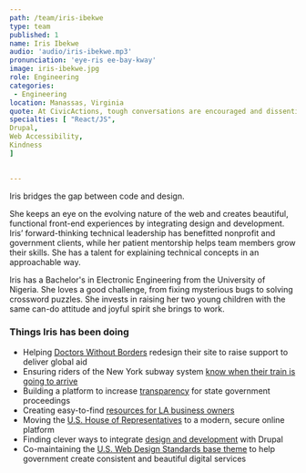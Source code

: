 ```yaml
---
path: /team/iris-ibekwe
type: team
published: 1
name: Iris Ibekwe
audio: 'audio/iris-ibekwe.mp3'
pronunciation: 'eye-ris ee-bay-kway'
image: iris-ibekwe.jpg
role: Engineering
categories:
 - Engineering
location: Manassas, Virginia
quote: At CivicActions, tough conversations are encouraged and dissenting opinions are aired in an atmosphere of respect — with a willingness to understand other people’s points of view.
specialties: [ "React/JS",
Drupal,
Web Accessibility,
Kindness
]

  
---
```


Iris bridges the gap between code and design.

She keeps an eye on the evolving nature of the web and creates beautiful, functional front-end experiences by integrating design and development. Iris’ forward-thinking technical leadership has benefitted nonprofit and government clients, while her patient mentorship helps team members grow their skills. She has a talent for explaining technical concepts in an approachable way.

Iris has a Bachelor's in Electronic Engineering from the University of Nigeria. She loves a good challenge, from fixing mysterious bugs to solving crossword puzzles. She invests in raising her two young children with the same can-do attitude and joyful spirit she brings to work.




### Things Iris has been doing
* Helping [Doctors Without Borders](https://civicactions.com/case-study/msf) redesign their site to raise support to deliver global aid
* Ensuring riders of the New York subway system [know when their train is going to arrive](https://civicactions.com/case-study/mta)
* Building a platform to increase [transparency](https://civicactions.com/case-study/digital-democracy) for state government proceedings
* Creating easy-to-find [resources for LA business owners](https://civicactions.com/case-study/la-business-portal)
* Moving the [U.S. House of Representatives](https://house.gov/) to a modern, secure online platform
* Finding clever ways to integrate [design and development](https://www.youtube.com/watch?v=uLcBLuCcu5k) with Drupal
* Co-maintaining the [U.S. Web Design Standards base theme](https://www.drupal.org/project/uswds) to help government create consistent and beautiful digital services



